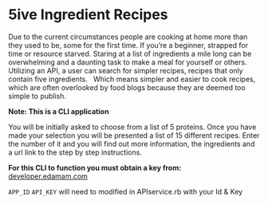 # 5ive Ingredient Recipes

Due to the current circumstances people are cooking at home more than they used to be, some for the first time. If you’re a beginner, strapped for time or resource starved. Staring at a list of ingredients a mile long can be overwhelming and a daunting task to make a meal for yourself or others. Utilizing an API, a user can search for simpler recipes, recipes that only contain five ingredients.   Which means simpler and easier to cook recipes, which are often overlooked by food blogs because they are deemed too simple to publish.

**Note: This is a CLI application**

You will be initially asked to choose from a list of 5 proteins. Once you have made your selection you will be presented a list of 15 different recipes. Enter the number of it and you will find out more information, the ingredients and a url link to the step by step instructions.

**For this CLI to function you must obtain a key from:** [developer.edamam.com](https://developer.edamam.com/)

`APP_ID` `API_KEY` will need to modified in APIservice.rb with your Id & Key
